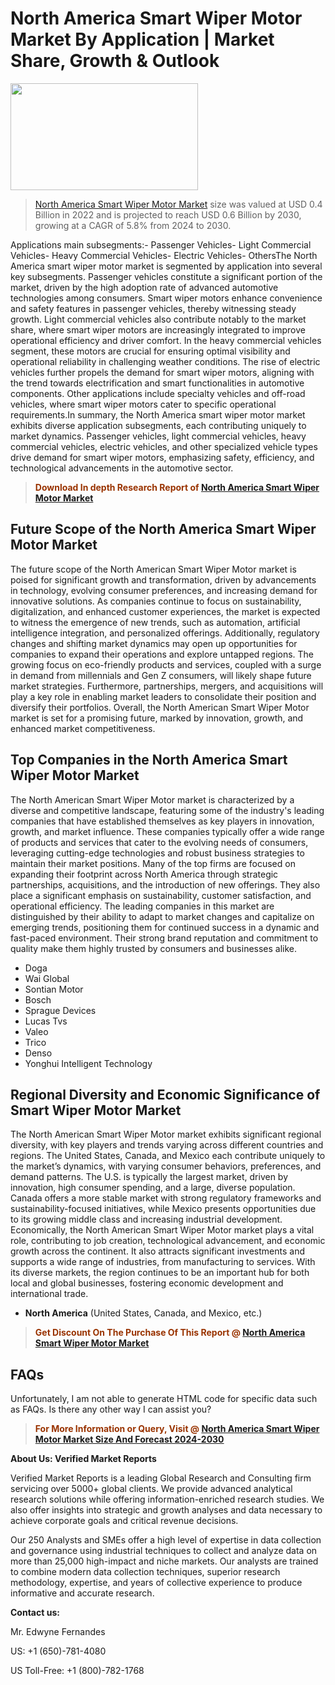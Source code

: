 <p><h1>North America Smart Wiper Motor Market By Application | Market Share, Growth & Outlook</h1><p><img class="aligncenter size-medium wp-image-105565" src="https://ffe5etoiles.com/wp-content/uploads/2025/01/MST7-300x171.png" alt="" width="300" height="171" /></p><blockquote><p><a href="https://www.verifiedmarketreports.com/download-sample/?rid=290216&utm_source=Github-NA&utm_medium=365" target="_blank">North America Smart Wiper Motor Market</a> size was valued at USD 0.4 Billion in 2022 and is projected to reach USD 0.6 Billion by 2030, growing at a CAGR of 5.8% from 2024 to 2030.</p></blockquote>Applications main subsegments:- Passenger Vehicles- Light Commercial Vehicles- Heavy Commercial Vehicles- Electric Vehicles- OthersThe North America smart wiper motor market is segmented by application into several key subsegments. Passenger vehicles constitute a significant portion of the market, driven by the high adoption rate of advanced automotive technologies among consumers. Smart wiper motors enhance convenience and safety features in passenger vehicles, thereby witnessing steady growth. Light commercial vehicles also contribute notably to the market share, where smart wiper motors are increasingly integrated to improve operational efficiency and driver comfort. In the heavy commercial vehicles segment, these motors are crucial for ensuring optimal visibility and operational reliability in challenging weather conditions. The rise of electric vehicles further propels the demand for smart wiper motors, aligning with the trend towards electrification and smart functionalities in automotive components. Other applications include specialty vehicles and off-road vehicles, where smart wiper motors cater to specific operational requirements.In summary, the North America smart wiper motor market exhibits diverse application subsegments, each contributing uniquely to market dynamics. Passenger vehicles, light commercial vehicles, heavy commercial vehicles, electric vehicles, and other specialized vehicle types drive demand for smart wiper motors, emphasizing safety, efficiency, and technological advancements in the automotive sector.</p><blockquote><p><span style="color: #993300;"><strong>Download In depth Research Report of <a href="https://www.verifiedmarketreports.com/download-sample/?rid=290216&utm_source=Github-NA&utm_medium=365">North America Smart Wiper Motor Market</a></strong></span></p></blockquote><h2>Future Scope of the North America Smart Wiper Motor Market</h2><p>The future scope of the North American Smart Wiper Motor market is poised for significant growth and transformation, driven by advancements in technology, evolving consumer preferences, and increasing demand for innovative solutions. As companies continue to focus on sustainability, digitalization, and enhanced customer experiences, the market is expected to witness the emergence of new trends, such as automation, artificial intelligence integration, and personalized offerings. Additionally, regulatory changes and shifting market dynamics may open up opportunities for companies to expand their operations and explore untapped regions. The growing focus on eco-friendly products and services, coupled with a surge in demand from millennials and Gen Z consumers, will likely shape future market strategies. Furthermore, partnerships, mergers, and acquisitions will play a key role in enabling market leaders to consolidate their position and diversify their portfolios. Overall, the North American Smart Wiper Motor market is set for a promising future, marked by innovation, growth, and enhanced market competitiveness.</p><h2>Top Companies in the North America Smart Wiper Motor Market</h2><p>The North American Smart Wiper Motor market is characterized by a diverse and competitive landscape, featuring some of the industry's leading companies that have established themselves as key players in innovation, growth, and market influence. These companies typically offer a wide range of products and services that cater to the evolving needs of consumers, leveraging cutting-edge technologies and robust business strategies to maintain their market positions. Many of the top firms are focused on expanding their footprint across North America through strategic partnerships, acquisitions, and the introduction of new offerings. They also place a significant emphasis on sustainability, customer satisfaction, and operational efficiency. The leading companies in this market are distinguished by their ability to adapt to market changes and capitalize on emerging trends, positioning them for continued success in a dynamic and fast-paced environment. Their strong brand reputation and commitment to quality make them highly trusted by consumers and businesses alike.</p><p><ul><li>Doga </li><li> Wai Global </li><li> Sontian Motor </li><li> Bosch </li><li> Sprague Devices </li><li> Lucas Tvs </li><li> Valeo </li><li> Trico </li><li> Denso </li><li> Yonghui Intelligent Technology</li></ul></p><h2>Regional Diversity and Economic Significance of Smart Wiper Motor Market</h2><p>The North American Smart Wiper Motor market exhibits significant regional diversity, with key players and trends varying across different countries and regions. The United States, Canada, and Mexico each contribute uniquely to the market’s dynamics, with varying consumer behaviors, preferences, and demand patterns. The U.S. is typically the largest market, driven by innovation, high consumer spending, and a large, diverse population. Canada offers a more stable market with strong regulatory frameworks and sustainability-focused initiatives, while Mexico presents opportunities due to its growing middle class and increasing industrial development. Economically, the North American Smart Wiper Motor market plays a vital role, contributing to job creation, technological advancement, and economic growth across the continent. It also attracts significant investments and supports a wide range of industries, from manufacturing to services. With its diverse markets, the region continues to be an important hub for both local and global businesses, fostering economic development and international trade.</p><ul> <li><strong>North America</strong> (United States, Canada, and Mexico, etc.)</li></ul><blockquote><p><span style="color: #993300;"><strong>Get Discount On The Purchase Of This Report @ <a href="https://www.verifiedmarketreports.com/ask-for-discount/?rid=290216&utm_source=Github-NA&utm_medium=365">North America Smart Wiper Motor Market</a></strong></span></p></blockquote><h2>FAQs</h2><p>Unfortunately, I am not able to generate HTML code for specific data such as FAQs. Is there any other way I can assist you?</div><div></p><blockquote><p><span style="color: #993300;"><strong>For More Information or Query, Visit @ <a href="https://www.verifiedmarketreports.com/product/smart-wiper-motor-market/">North America Smart Wiper Motor Market Size And Forecast 2024-2030</a></strong></span></p></blockquote><p><strong>About Us: Verified Market Reports</strong></p><p>Verified Market Reports is a leading Global Research and Consulting firm servicing over 5000+ global clients. We provide advanced analytical research solutions while offering information-enriched research studies. We also offer insights into strategic and growth analyses and data necessary to achieve corporate goals and critical revenue decisions.</p><p>Our 250 Analysts and SMEs offer a high level of expertise in data collection and governance using industrial techniques to collect and analyze data on more than 25,000 high-impact and niche markets. Our analysts are trained to combine modern data collection techniques, superior research methodology, expertise, and years of collective experience to produce informative and accurate research.</p><p><strong>Contact us:</strong></p><p>Mr. Edwyne Fernandes</p><p>US: +1 (650)-781-4080</p><p>US Toll-Free: +1 (800)-782-1768</p>
